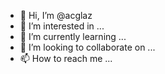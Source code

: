 - 👋 Hi, I’m @acglaz
- 👀 I’m interested in ...
- 🌱 I’m currently learning ...
- 💞️ I’m looking to collaborate on ...
- 📫 How to reach me ...

<!---
acglaz/acglaz is a ✨ special ✨ repository because its `README.md` (this file) appears on your GitHub profile.
You can click the Preview link to take a look at your changes.
--->

